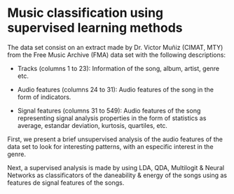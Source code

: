 # Music classification using supervised learning methods

The data set consist on an extract  made by Dr. Victor Muñiz (CIMAT, MTY) from the Free Music Archive (FMA) data set with the following descriptions:

- Tracks (columns 1 to 23): Information of the song, album, artist, genre etc.

- Audio features (columns 24 to 31): Audio features of the song in the form of indicators. 

- Signal features (columns 31 to 549): Audio features of the song representing signal analysis properties in the form of statistics as average, estandar deviation, kurtosis, quartiles, etc.

First, we present a brief unsupervised analysis of the audio features of the data set to look for interesting patterns, with an especific interest in the genre.

Next, a supervised analysis is made by using LDA, QDA, Multilogit & Neural Networks as classificators of the daneability & energy of the songs using as features de signal features of the songs. 
